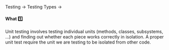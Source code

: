 <div id="path">Testing &rarr; Testing Types &rarr;</div>

<div id="title">

#### What :one:

</div>

<div id="body">

Unit testing involves testing individual units (methods, classes, subsystems, …) and finding out whether each piece works correctly in isolation. A proper unit test require the unit we are testing to be isolated from other code.

</div>

<div id="extras">
</div>

</div>
